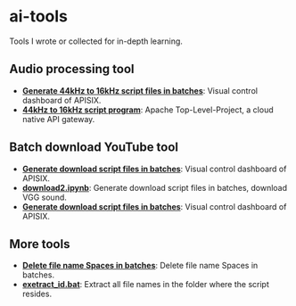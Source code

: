 # ai-tools
Tools I wrote or collected for in-depth learning.

## Audio processing tool

- [**Generate 44kHz to 16kHz script files in batches**](https://github.com/FangSen9000/ai-tools/blob/main/44K%E8%BD%AC16k.ipynb): Visual control dashboard of APISIX.
- [**44kHz to 16kHz script program**](https://github.com/FangSen9000/ai-tools/blob/main/44k%E8%BD%AC16k.bat): Apache Top-Level-Project, a cloud native API gateway.

## Batch download YouTube tool

- [**Generate download script files in batches**](https://github.com/FangSen9000/ai-tools/blob/main/44K%E8%BD%AC16k.ipynb): Visual control dashboard of APISIX.
- [**download2.ipynb**](https://github.com/FangSen9000/ai-tools/blob/main/download2.ipynb): Generate download script files in batches, download VGG sound.
- [**Generate download script files in batches**](https://github.com/FangSen9000/ai-tools/blob/main/44K%E8%BD%AC16k.ipynb): Visual control dashboard of APISIX.

## More tools

- [**Delete file name Spaces in batches**](https://github.com/FangSen9000/ai-tools/blob/main/%E6%89%B9%E9%87%8F%E5%88%A0%E9%99%A4%E6%96%87%E4%BB%B6%E5%90%8D%E7%A9%BA%E6%A0%BC.bat): Delete file name Spaces in batches.
- [**exetract_id.bat**](https://github.com/FangSen9000/ai-tools/blob/main/extract_id.bat): Extract all file names in the folder where the script resides.
